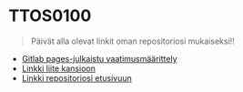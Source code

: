 # TTOS0100


> Päivät alla olevat linkit oman repositoriosi mukaiseksi!!

* [Gitlab pages-julkaistu vaatimusmäärittely](http://harjoitustehtavagroup.pages.labranet.jamk.fi/ohjelmistokehitys-ttos0100/Vaatimusmaarittely/vaatimusmaarittely/)
* [Linkki liite kansioon](http://harjoitustehtavagroup.pages.labranet.jamk.fi/ohjelmistokehitys-ttos0100/Vaatimusmaarittely/liitteet/)
* [Linkki repositoriosi etusivuun](https://gitlab.labranet.jamk.fi/harjoitustehtavagroup/ohjelmistokehitys-ttos0100/tree/master/dokumentit)


